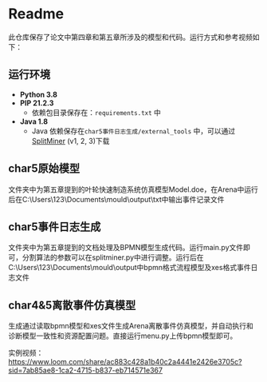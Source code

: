 # Readme
此仓库保存了论文中第四章和第五章所涉及的模型和代码。运行方式和参考视频如下：

## 运行环境 
- **Python 3.8**
- **PIP 21.2.3**
  - 依赖包目录保存在：`requirements.txt` 中
- **Java 1.8**
  - Java 依赖保存在`char5事件日志生成/external_tools` 中，可以通过[SplitMiner](https://apromore.com/research-lab/) (v1, 2, 3)下载
## char5原始模型
文件夹中为第五章提到的叶轮快速制造系统仿真模型Model.doe，在Arena中运行后在C:\Users\123\Documents\mould\output\txt中输出事件记录文件  
## char5事件日志生成
文件夹中为第五章提到的文档处理及BPMN模型生成代码。运行main.py文件即可，分割算法的参数可以在splitminer.py中进行调整。运行后在C:\Users\123\Documents\mould\output中bpmn格式流程模型及xes格式事件日志文件  
## char4&5离散事件仿真模型
生成通过读取bpmn模型和xes文件生成Arena离散事件仿真模型，并自动执行和诊断模型一致性和资源配置问题。直接运行menu.py上传bpmn模型即可。  

实例视频：https://www.loom.com/share/ac883c428a1b40c2a4441e2426e3705c?sid=7ab85ae8-1ca2-4715-b837-eb714571e367

